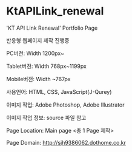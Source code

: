# KtAPILink_renewal
'KT API Link Renewal' Portfolio Page

반응형 웹페이지 제작 진행중

PC버전: Width 1200px~

Tablet버전: Width 768px~1199px

Mobile버전: Width ~767px

사용언어: HTML, CSS, JavaScript(J-Qurey)

이미지 작업: Adobe Photoshop, Adobe Illustrator

이미지 작업 정보: source 파일 참고

Page Location: Main page <총 1 Page 제작>

Page Domain: http://sjh9386062.dothome.co.kr